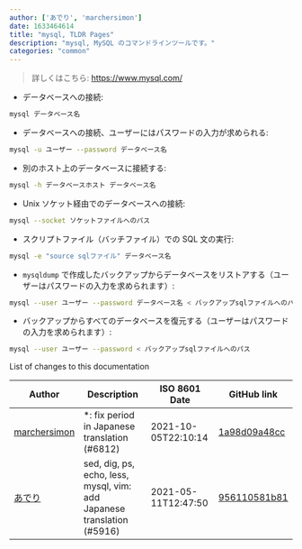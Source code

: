 ```yaml
---
author: ['あでり', 'marchersimon']
date: 1633464614
title: "mysql, TLDR Pages"
description: "mysql, MySQL のコマンドラインツールです。"
categories: "common"
---
```

> 詳しくはこちら: <https://www.mysql.com/>

- データベースへの接続:

```bash
mysql データベース名
```

- データベースへの接続、ユーザーにはパスワードの入力が求められる:

```bash
mysql -u ユーザー --password データベース名
```

- 別のホスト上のデータベースに接続する:

```bash
mysql -h データベースホスト データベース名
```

- Unix ソケット経由でのデータベースへの接続:

```bash
mysql --socket ソケットファイルへのパス
```

- スクリプトファイル（バッチファイル）での SQL 文の実行:

```bash
mysql -e "source sqlファイル" データベース名
```

- `mysqldump` で作成したバックアップからデータベースをリストアする（ユーザーはパスワードの入力を求められます）:

```bash
mysql --user ユーザー --password データベース名 < バックアップsqlファイルへのパス
```

- バックアップからすべてのデータベースを復元する（ユーザーはパスワードの入力を求められます）:

```bash
mysql --user ユーザー --password < バックアップsqlファイルへのパス
```
List of changes to this documentation


Author | Description | ISO 8601 Date | GitHub link
------|-----|-----|-----
[marchersimon](mailto:50295997+marchersimon@users.noreply.github.com) | *: fix period in Japanese translation (#6812) | 2021-10-05T22:10:14 | [1a98d09a48cc](https://github.com/tldr-pages/tldr/commit/1a98d09a48ccebe878f44c0afe6f0f89e1ac3518)
[あでり](mailto:61904065+shu-pf@users.noreply.github.com) | sed, dig, ps, echo, less, mysql, vim: add Japanese translation (#5916) | 2021-05-11T12:47:50 | [956110581b81](https://github.com/tldr-pages/tldr/commit/956110581b81e8b5813fc05fb72ddc1507b0f94d)

